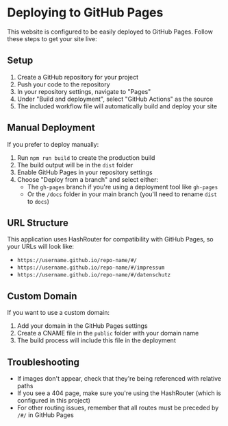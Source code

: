 
# Deploying to GitHub Pages

This website is configured to be easily deployed to GitHub Pages. Follow these steps to get your site live:

## Setup

1. Create a GitHub repository for your project
2. Push your code to the repository
3. In your repository settings, navigate to "Pages"
4. Under "Build and deployment", select "GitHub Actions" as the source
5. The included workflow file will automatically build and deploy your site

## Manual Deployment

If you prefer to deploy manually:

1. Run `npm run build` to create the production build
2. The build output will be in the `dist` folder
3. Enable GitHub Pages in your repository settings
4. Choose "Deploy from a branch" and select either:
   - The `gh-pages` branch if you're using a deployment tool like `gh-pages`
   - Or the `/docs` folder in your main branch (you'll need to rename `dist` to `docs`)

## URL Structure

This application uses HashRouter for compatibility with GitHub Pages, so your URLs will look like:
- `https://username.github.io/repo-name/#/`
- `https://username.github.io/repo-name/#/impressum`
- `https://username.github.io/repo-name/#/datenschutz`

## Custom Domain

If you want to use a custom domain:

1. Add your domain in the GitHub Pages settings
2. Create a CNAME file in the `public` folder with your domain name
3. The build process will include this file in the deployment

## Troubleshooting

- If images don't appear, check that they're being referenced with relative paths
- If you see a 404 page, make sure you're using the HashRouter (which is configured in this project)
- For other routing issues, remember that all routes must be preceded by `/#/` in GitHub Pages

